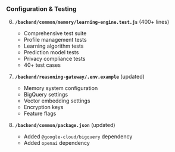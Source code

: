 ### Configuration & Testing

6. **`/backend/common/memory/learning-engine.test.js`** (400+ lines)
   - Comprehensive test suite
   - Profile management tests
   - Learning algorithm tests
   - Prediction model tests
   - Privacy compliance tests
   - 40+ test cases

7. **`/backend/reasoning-gateway/.env.example`** (updated)
   - Memory system configuration
   - BigQuery settings
   - Vector embedding settings
   - Encryption keys
   - Feature flags

8. **`/backend/common/package.json`** (updated)
   - Added `@google-cloud/bigquery` dependency
   - Added `openai` dependency
